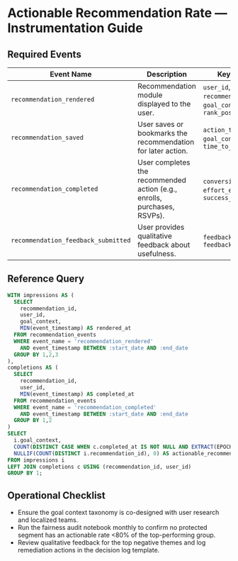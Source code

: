 # Actionable Recommendation Rate — Instrumentation Guide

## Required Events
| Event Name | Description | Key Properties |
|------------|-------------|----------------|
| `recommendation_rendered` | Recommendation module displayed to the user. | `user_id`, `recommendation_id`, `goal_context`, `rank_position` |
| `recommendation_saved` | User saves or bookmarks the recommendation for later action. | `action_type`, `goal_context`, `time_to_action_seconds` |
| `recommendation_completed` | User completes the recommended action (e.g., enrolls, purchases, RSVPs). | `conversion_value`, `effort_estimate`, `success_confidence` |
| `recommendation_feedback_submitted` | User provides qualitative feedback about usefulness. | `feedback_score`, `feedback_theme` |

## Reference Query

```sql
WITH impressions AS (
  SELECT
    recommendation_id,
    user_id,
    goal_context,
    MIN(event_timestamp) AS rendered_at
  FROM recommendation_events
  WHERE event_name = 'recommendation_rendered'
    AND event_timestamp BETWEEN :start_date AND :end_date
  GROUP BY 1,2,3
),
completions AS (
  SELECT
    recommendation_id,
    user_id,
    MIN(event_timestamp) AS completed_at
  FROM recommendation_events
  WHERE event_name = 'recommendation_completed'
    AND event_timestamp BETWEEN :start_date AND :end_date
  GROUP BY 1,2
)
SELECT
  i.goal_context,
  COUNT(DISTINCT CASE WHEN c.completed_at IS NOT NULL AND EXTRACT(EPOCH FROM (c.completed_at - i.rendered_at)) <= 604800 THEN i.recommendation_id END) * 1.0 /
  NULLIF(COUNT(DISTINCT i.recommendation_id), 0) AS actionable_recommendation_rate
FROM impressions i
LEFT JOIN completions c USING (recommendation_id, user_id)
GROUP BY 1;
```

## Operational Checklist
- Ensure the goal context taxonomy is co-designed with user research and localized teams.
- Run the fairness audit notebook monthly to confirm no protected segment has an actionable rate <80% of the top-performing group.
- Review qualitative feedback for the top negative themes and log remediation actions in the decision log template.
